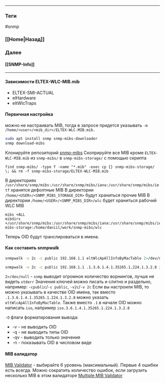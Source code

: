 
---
### Теги
#snmp

### [[Home|Назад]]
### Далее
#### [[SNMP-Info]]
---

#### Зависимости ELTEX-WLC-MIB.mib
* ELTEX-SMI-ACTUAL
* elHardware
* eltWlcTraps
#### Первичная настройка

можно не настраивать MIB, тогда в запросе придется указывать `-m /home/<user>/<mib_dir>/ELTEX-WLC-MIB.mib.`


```bash unfold title="Скачать snmp и дефолтные MIB's"
sudo apt install snmp snmp-mibs-downloader
snmp download-mibs
```

Клонируйте репозиторий [snmp-mibs](https://gitlab.eltex.loc/ems-group/snmp-mibs)
Скоприруйте все MIB кроме `ELTEX-WLC-MIB.mib` из `snmp-mibs/` в `snmp-mibs-storage/` с помощью скрипта
```shell unfold
find snmp-mibs/ -type f -name "*.mib" -exec cp {} snmp-mibs-storage/ \; && rm -f snmp-mibs-storage/ELTEX-WLC-MIB.mib
```

В директориях `/usr/share/snmp/mibs:/usr/share/snmp/mibs/iana:/usr/share/snmp/mibs/ietf` хранятся дефолтные MIB
В директории `/home/<USER>/<SNMP_MIBS_STORAGE_DIR>` будут храниться прочие MIB
В директории `/home/<USER>/<SNMP_MIBS_DIR>/wlc` будет храниться рабочий WLC MIB 
```shell unfold
mibs +ALL
mibdirs +/usr/share/snmp/mibs:/usr/share/snmp/mibs/iana:/usr/share/snmp/mibs/ietf:/home/daniil/work/snmp-mibs-storage:/home/daniil/work/snmp-mibs/wlc
```
Теперь OID будут транслироваться в имена.
#### Как составить snmpwalk

```bash unfold title="Обычный запрос с OID именем"
snmpwalk -v 2c -c public 192.168.1.1 eltWlcApAllInfoByMacTable 2>/dev/null
```


```bash unfold title="Обычный запрос с OID числом"
snmpwalk -v 2c -c public 192.168.1.1 .1.3.6.1.4.1.35265.1.224.1.3.2.8 2>/dev/null
```

`2>/dev/null`  - `snmp` выводит огромное количество ворнингов, лучше не видеть `stderr`
Значения ключей можно писать и слитно и раздельно, например: `-cpublic`/`-c public`, `-v2c`/`-v 2c`
Если вы настроили MIB, то можно указывать в качестве OID  имена, так вместо `.1.3.6.1.4.1.35265.1.224.1.3.2.8` можно указать `eltWlcApAllInfoByMacTable`.
Также вместо `.1` в начале OID можно написать `iso`, например `iso.3.6.1.4.1.35265.1.224.1.3.2.8`

`-O` флаги форматирования вывода:
   * -v - не выводить OID
   * -q - не выводить типы OID
   * -qv - выводить только значения
   * -n - показывать OID в числовом виде

#### MIB валидатор
[MIB Validator](https://snmp.cs.utwente.nl/ietf/mibs/validate/) - выбирайте 6 уровень (максимальный). Первые 4 ошибки есть всегда.
Можно сократить количество ошибок, если загрузить несколько MIB
в этом валидаторе [Multiple MIB Validator](https://snmp.cs.utwente.nl/ietf/mibs/validate/upload.php)

























